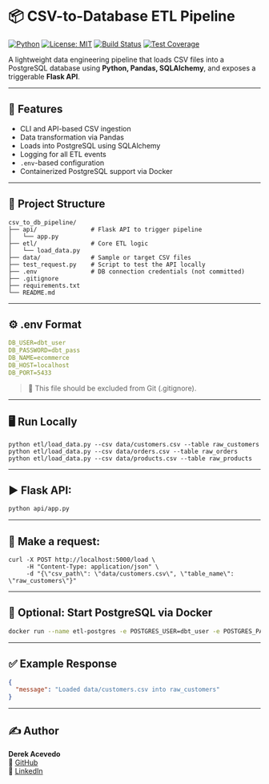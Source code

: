 # 📦 CSV-to-Database ETL Pipeline

[![Python](https://img.shields.io/badge/python-3.12-blue?logo=python)](https://www.python.org/)
[![License: MIT](https://img.shields.io/badge/License-MIT-green.svg)](LICENSE)
[![Build Status](https://img.shields.io/badge/build-passing-brightgreen)](https://github.com/poloman2308/csv-to-db-pipeline/actions)
[![Test Coverage](https://img.shields.io/badge/coverage-100%25-blue)](https://github.com/poloman2308/csv-to-db-pipeline)

A lightweight data engineering pipeline that loads CSV files into a PostgreSQL database using **Python, Pandas, SQLAlchemy**, and exposes a triggerable **Flask API**.

---

## 🚀 Features

- CLI and API-based CSV ingestion
- Data transformation via Pandas
- Loads into PostgreSQL using SQLAlchemy
- Logging for all ETL events
- `.env`-based configuration
- Containerized PostgreSQL support via Docker

---

## 🧱 Project Structure

```plaintext
csv_to_db_pipeline/
├── api/               # Flask API to trigger pipeline
│   └── app.py
├── etl/               # Core ETL logic
│   └── load_data.py
├── data/              # Sample or target CSV files
├── test_request.py    # Script to test the API locally
├── .env               # DB connection credentials (not committed)
├── .gitignore
├── requirements.txt
└── README.md
```

---

## ⚙️ .env Format

```yaml
DB_USER=dbt_user
DB_PASSWORD=dbt_pass
DB_NAME=ecommerce
DB_HOST=localhost
DB_PORT=5433
```
> 🔐 This file should be excluded from Git (.gitignore).

---

## 🖥️ Run Locally

```
python etl/load_data.py --csv data/customers.csv --table raw_customers
python etl/load_data.py --csv data/orders.csv --table raw_orders
python etl/load_data.py --csv data/products.csv --table raw_products
```

---

## ▶️ Flask API:

```bash
python api/app.py
```

---

## 🔁 Make a request:

```
curl -X POST http://localhost:5000/load \
     -H "Content-Type: application/json" \
     -d "{\"csv_path\": \"data/customers.csv\", \"table_name\": \"raw_customers\"}"
```

---

## 🐳 Optional: Start PostgreSQL via Docker

```bash
docker run --name etl-postgres -e POSTGRES_USER=dbt_user -e POSTGRES_PASSWORD=dbt_pass -e POSTGRES_DB=ecommerce -p 5433:5432 -d postgres:15
```

---

## ✅ Example Response

```json
{
  "message": "Loaded data/customers.csv into raw_customers"
}
```

---

## ✍️ Author

**Derek Acevedo**  
📍 [GitHub](https://github.com/poloman2308)  
📄 [LinkedIn](https://www.linkedin.com/in/derekacevedo86)


